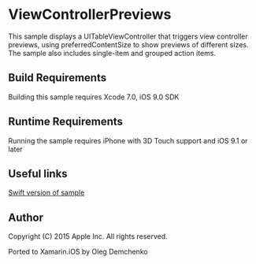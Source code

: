 ViewControllerPreviews
==============

This sample displays a UITableViewController that triggers view controller previews, using preferredContentSize to show previews of different sizes. The sample also includes single-item and grouped action items.

Build Requirements
------------------

Building this sample requires Xcode 7.0, iOS 9.0 SDK

Runtime Requirements
------------------

Running the sample requires iPhone with 3D Touch support and iOS 9.1 or later

Useful links
------------

[Swift version of sample](https://developer.apple.com/library/prerelease/ios/samplecode/ViewControllerPreviews/Introduction/Intro.html#//apple_ref/doc/uid/TP40016546)

Author
------ 
Copyright (C) 2015 Apple Inc. All rights reserved.

Ported to Xamarin.iOS by Oleg Demchenko
